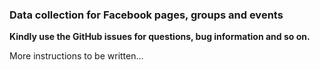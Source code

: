### Data collection for Facebook pages, groups and events

**Kindly use the GitHub issues for questions, bug information and so on.**

More instructions to be written...

